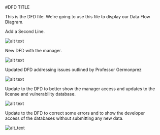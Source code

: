 #DFD TITLE


This is the DFD file.  We're going to use this file to display our Data Flow Diagram.


Add a Second Line.

![alt text](https://cloud.githubusercontent.com/assets/9424384/18653730/799011be-7ea1-11e6-92ad-7f19f12e6104.JPG)

New DFD with the manager.

![alt text](https://cloud.githubusercontent.com/assets/9424384/18656171/9154347a-7eb4-11e6-8d41-bdc994dd28db.JPG)

Updated DFD addressing issues outlined by Professor Germonprez

![alt text](https://cloud.githubusercontent.com/assets/9424384/18939641/455a5788-85c7-11e6-9e27-fee267cfb175.jpeg)

Update to the DFD to better show the manager access and updates to the license and vulnerability database.

![alt text](https://cloud.githubusercontent.com/assets/9424384/19061501/fd49942e-89b6-11e6-9df2-d677e0da3c4c.jpeg)

Update to the DFD to correct some errors and to show the developer access of the databases without submitting any new data.

![alt_text](https://cloud.githubusercontent.com/assets/9424384/19061892/22e8843a-89ba-11e6-9703-ea0ab08b270a.jpeg)
